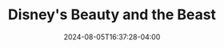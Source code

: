 ---
title: Disney's Beauty and the Beast
Theatre: Alhambra Theatre & Dining
Venue: Alhambra Theatre
Season: 2016
date: 2024-08-05T16:37:28-04:00
opening_date: 2016-06-15
closing_date: 2016-07-31
showtimes:
  - 2016-06-15 19:30:00
  - 2016-06-16 19:30:00
  - 2016-06-17 19:30:00
  - 2016-06-18 13:15:00
  - 2016-06-18 19:30:00
  - 2016-06-19 14:00:00
  - 2016-06-21 19:30:00
  - 2016-06-22 19:30:00
  - 2016-06-23 19:30:00
  - 2016-06-24 19:30:00
  - 2016-06-25 13:15:00
  - 2016-06-25 19:30:00
  - 2016-06-26 14:00:00
  - 2016-06-28 19:30:00
  - 2016-06-29 19:30:00
  - 2016-06-30 19:30:00
  - 2016-07-01 19:30:00
  - 2016-07-02 13:15:00
  - 2016-07-02 19:30:00
  - 2016-07-03 14:00:00
  - 2016-07-05 19:30:00
  - 2016-07-06 19:30:00
  - 2016-07-07 19:30:00
  - 2016-07-08 19:30:00
  - 2016-07-09 13:15:00
  - 2016-07-09 19:30:00
  - 2016-07-10 14:00:00
  - 2016-07-12 19:30:00
  - 2016-07-13 19:30:00
  - 2016-07-14 19:30:00
  - 2016-07-15 19:30:00
  - 2016-07-16 13:15:00
  - 2016-07-16 19:30:00
  - 2016-07-17 14:00:00
  - 2016-07-19 19:30:00
  - 2016-07-20 19:30:00
  - 2016-07-21 19:30:00
  - 2016-07-22 19:30:00
  - 2016-07-23 13:15:00
  - 2016-07-23 19:30:00
  - 2016-07-24 14:00:00
  - 2016-07-26 19:30:00
  - 2016-07-27 19:30:00
  - 2016-07-28 19:30:00
  - 2016-07-29 19:30:00
  - 2016-07-30 13:15:00
  - 2016-07-30 19:30:00
  - 2016-07-31 14:00:00
featured_image: 
featured_image_alt: 
featured_image_caption: 
featured_image_attr: 
featured_image_attr_link: 
program:
Website: 
Tickets: 
show_details: 
cast:
- Belle: Emily Stokes
- Lefou: Jason Nettle 
- Gaston: Tony Lawson
- Silly girls: 
  - Rachel Schimenti
  - Taylor Habershaw
  - Sophie Luedi 
- Maurice: Robert Lydiard
- Cogsworth: Eric DeCicco
- Lumiere: Brian Beach
- Babette: Katie Nettle
- Mrs. Potts: Lisa Valdini Booth
- Chip: Harrison Davey
- Beast: Peter Joshua 
- Madame de la Grande Bouche: Krista Severeid
- Monsieur D’Arque: Kenneth Uibel 
- Eggman/Prince: Melvin Edward Nash 
- Baker: Travis Gerald Young
- Bookseller: Peter Jackson
- Milkman/Carpet: Micheal Lomeka
understudies:
- Belle: Katie Nettle
- Beast: Peter Jackson
- Gaston/Lumiere: Mel Nash
- Cogsworth/Maurice: Travis Young
- Mrs. Potts/Madame de la Grande Bouche: Rachel Schimenti
- Babette: Taylor Habershaw
crew:
- Director: Tod Booth 
- Choreographer: James Kinney
- Musical Director: Cathy Murphy Giddens 
- Stage Manager: Patti Eyler 
- Assistant Stage Manager: Jason Nettle
- Dance Captain: Brian Beach 
- Costume Designers: 
  - Camala Pitts
  - Dorinda Quiles
- Set Designers: 
  - Dave Dionne
  - Ian Black
- Lighting Designer: Tobias Evans
- Sound Deisgner: Andrew Crews
- Technical Director/Designer: Dave Dionne 
- Company Manager: Lisa Valdoni Booth
- Wig Design: Patty Pitts
- Wardrobe Supervisor: Makenzie Vaughan
- Props: Patti Eyler
orchestra:
genres: 
Description: 
Reviews:
- "Alhambra's 'Beauty and the Beast' proves poignantly entertaining": https://www.jacksonville.com/story/entertainment/local/2016/06/23/alhambras-beauty-and-beast-proves-poignantly-entertaining/15714646007/
- "Review: Alhambra brings ‘tale as old as time’ to life in ‘Beauty and the Beast’": https://www.pontevedrarecorder.com/stories/review,1480
---